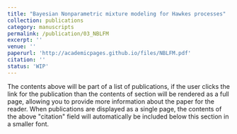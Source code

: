 ```yaml
---
title: "Bayesian Nonparametric mixture modeling for Hawkes processes"
collection: publications
category: manuscripts
permalink: /publication/03_NBLFM
excerpt: ''
venue: ''
paperurl: 'http://academicpages.github.io/files/NBLFM.pdf'
citation: ''
status: 'WIP'
---
```


The contents above will be part of a list of publications, if the user clicks the link for the publication than the contents of section will be rendered as a full page, allowing you to provide more information about the paper for the reader. When publications are displayed as a single page, the contents of the above "citation" field will automatically be included below this section in a smaller font.

